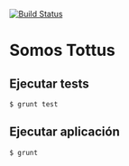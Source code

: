 [![Build Status](https://magnum.travis-ci.com/ayuinc/somos-tottus.svg?token=A7xogzGQLm7UCgihe4wA&branch=master)](https://magnum.travis-ci.com/ayuinc/somos-tottus)

# Somos Tottus
## Ejecutar tests
	$ grunt test
## Ejecutar aplicación
	$ grunt
